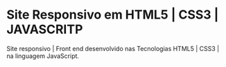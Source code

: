 # Site Responsivo em HTML5 | CSS3 | JAVASCRITP

 Site responsivo | Front end desenvolvido nas Tecnologias HTML5 | CSS3 | na linguagem JavaScript.
